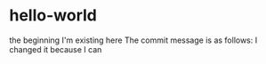# hello-world
the beginning 
I'm existing here
The commit message is as follows: I changed it because I can
